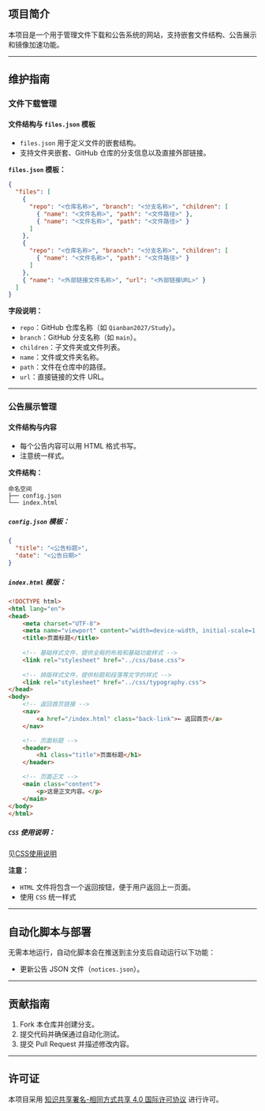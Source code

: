 ## 项目简介
本项目是一个用于管理文件下载和公告系统的网站，支持嵌套文件结构、公告展示和镜像加速功能。

---

## 维护指南

### 文件下载管理

#### 文件结构与 `files.json` 模板

- `files.json` 用于定义文件的嵌套结构。
- 支持文件夹嵌套、GitHub 仓库的分支信息以及直接外部链接。

**`files.json` 模板：**
```json
{
  "files": [
    {
      "repo": "<仓库名称>", "branch": "<分支名称>", "children": [
        { "name": "<文件名称>", "path": "<文件路径>" },
        { "name": "<文件名称>", "path": "<文件路径>" }
      ]
    },
    {
      "repo": "<仓库名称>", "branch": "<分支名称>", "children": [
        { "name": "<文件名称>", "path": "<文件路径>" }
      ]
    },
    { "name": "<外部链接文件名称>", "url": "<外部链接URL>" }
  ]
}
```

**字段说明：**
- `repo`：GitHub 仓库名称（如 `Qianban2027/Study`）。
- `branch`：GitHub 分支名称（如 `main`）。
- `children`：子文件夹或文件列表。
- `name`：文件或文件夹名称。
- `path`：文件在仓库中的路径。
- `url`：直接链接的文件 URL。

---

### 公告展示管理

#### 文件结构与内容

- 每个公告内容可以用 HTML 格式书写。
- 注意统一样式。

**文件结构：**
```
命名空间
├── config.json
└── index.html
```

##### **`config.json` 模板：**
```json
{
  "title": "<公告标题>",
  "date": "<公告日期>"
}
```
##### **`index.html` 模版：**
```html
<!DOCTYPE html>
<html lang="en">
<head>
    <meta charset="UTF-8">
    <meta name="viewport" content="width=device-width, initial-scale=1.0">
    <title>页面标题</title>
    
    <!-- 基础样式文件，提供全局的布局和基础功能样式 -->
    <link rel="stylesheet" href="../css/base.css">
    
    <!-- 排版样式文件，提供标题和段落等文字的样式 -->
    <link rel="stylesheet" href="../css/typography.css">
</head>
<body>
    <!-- 返回首页链接 -->
    <nav>
        <a href="/index.html" class="back-link">← 返回首页</a>
    </nav>

    <!-- 页面标题 -->
    <header>
        <h1 class="title">页面标题</h1>
    </header>

    <!-- 页面正文 -->
    <main class="content">
        <p>这是正文内容。</p>
    </main>
</body>
</html>
```

##### **`CSS` 使用说明：**
见[CSS使用说明](docs/css-guidelines.md)

**注意：**
- `HTML` 文件将包含一个返回按钮，便于用户返回上一页面。
- 使用 `CSS` 统一样式
---

## 自动化脚本与部署

无需本地运行，自动化脚本会在推送到主分支后自动运行以下功能：
- 更新公告 JSON 文件（`notices.json`）。

---

## 贡献指南

1. Fork 本仓库并创建分支。
2. 提交代码并确保通过自动化测试。
3. 提交 Pull Request 并描述修改内容。

---

## 许可证

本项目采用 [知识共享署名-相同方式共享 4.0 国际许可协议](https://creativecommons.org/licenses/by-sa/4.0/) 进行许可。

